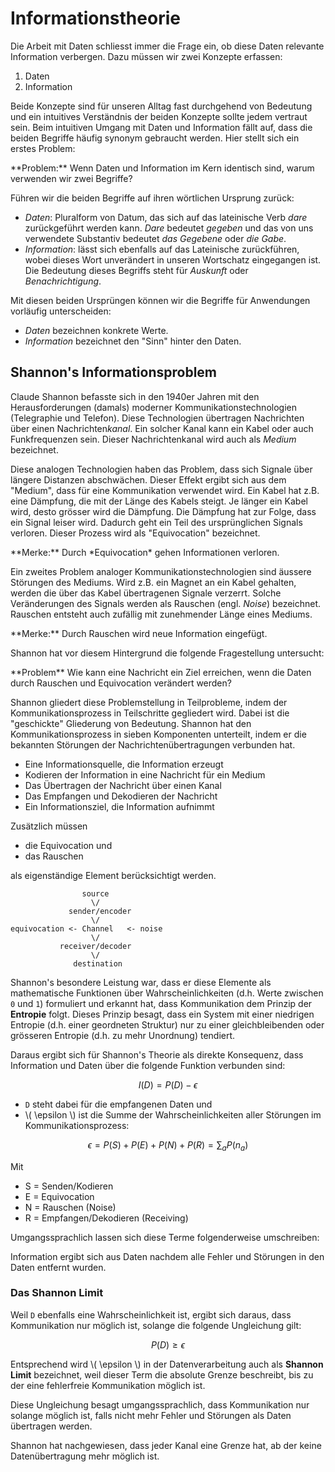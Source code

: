# Informationstheorie

Die Arbeit mit Daten schliesst immer die Frage ein, ob diese Daten relevante Information verbergen. Dazu müssen wir zwei Konzepte erfassen:  

1. Daten 
2. Information

Beide Konzepte sind für unseren Alltag fast durchgehend von Bedeutung und ein intuitives Verständnis der beiden Konzepte sollte jedem vertraut sein. Beim intuitiven Umgang mit Daten und Information fällt auf, dass die beiden Begriffe häufig synonym gebraucht werden. Hier stellt sich ein erstes Problem: 

<p class="alert alert-secondary" markdown="1">
**Problem:** Wenn Daten und Information im Kern identisch sind, warum verwenden wir zwei Begriffe?
</p>

Führen wir die beiden Begriffe auf ihren wörtlichen Ursprung zurück: 

- *Daten*: Pluralform von Datum, das sich auf das lateinische Verb *dare* zurückgeführt werden kann. *Dare* bedeutet *gegeben* und das von uns verwendete Substantiv bedeutet *das Gegebene* oder *die Gabe*. 
- *Information*: lässt sich ebenfalls auf das Lateinische zurückführen, wobei dieses Wort unverändert in unseren Wortschatz eingegangen ist. Die Bedeutung dieses Begriffs steht für *Auskunft* oder *Benachrichtigung*. 

Mit diesen beiden Ursprüngen können wir die Begriffe für Anwendungen vorläufig unterscheiden:

- *Daten* bezeichnen konkrete Werte.
- *Information* bezeichnet den "Sinn" hinter den Daten. 

## Shannon's Informationsproblem

Claude Shannon befasste sich in den 1940er Jahren mit den Herausforderungen (damals) moderner Kommunikationstechnologien (Telegraphie und Telefon). Diese Technologien übertragen Nachrichten über einen Nachrichten*kanal*. Ein solcher Kanal kann ein Kabel oder auch Funkfrequenzen sein. Dieser Nachrichtenkanal wird auch als *Medium* bezeichnet. 

Diese analogen Technologien haben das Problem, dass sich Signale über längere Distanzen abschwächen. Dieser Effekt ergibt sich aus dem "Medium", dass für eine Kommunikation verwendet wird.  Ein Kabel hat z.B. eine Dämpfung, die mit der Länge des Kabels steigt. Je länger ein Kabel wird, desto grösser wird die Dämpfung. Die Dämpfung hat zur Folge, dass ein Signal leiser wird. Dadurch geht ein Teil des ursprünglichen Signals verloren. Dieser Prozess wird als "Equivocation" bezeichnet.

<p class="alert alert-success" markdown="1">
**Merke:** Durch *Equivocation* gehen Informationen verloren.
</p>

Ein zweites Problem analoger Kommunikationstechnologien sind äussere Störungen des Mediums. Wird z.B. ein Magnet an ein Kabel gehalten, werden die über das Kabel übertragenen Signale verzerrt. Solche Veränderungen des Signals werden als Rauschen (engl. *Noise*) bezeichnet. Rauschen entsteht auch zufällig mit zunehmender Länge eines Mediums. 

<p class="alert alert-success" markdown="1">
**Merke:** Durch Rauschen wird neue Information eingefügt. 
</p>

Shannon hat vor diesem Hintergrund die folgende Fragestellung untersucht:

<p class="alert alert-secondary" markdown="1">
**Problem** Wie kann eine Nachricht ein Ziel erreichen, wenn die Daten durch Rauschen und Equivocation verändert werden? 
</p>

Shannon gliedert diese Problemstellung in Teilprobleme, indem der Kommunikationsprozess in Teilschritte gegliedert wird. Dabei ist die "geschickte" Gliederung von Bedeutung. Shannon hat den Kommunikationsprozess in sieben Komponenten unterteilt, indem er die bekannten Störungen der Nachrichtenübertragungen verbunden hat.

- Eine Informationsquelle, die Information erzeugt
- Kodieren der Information in eine Nachricht für ein Medium
- Das Übertragen der Nachricht über einen Kanal
- Das Empfangen und Dekodieren der Nachricht 
- Ein Informationsziel, die Information aufnimmt

Zusätzlich müssen 

- die Equivocation und 
- das Rauschen 

als eigenständige Element berücksichtigt werden.


```
                source
                  \/
             sender/encoder
                  \/
equivocation <- Channel   <- noise
                  \/
           receiver/decoder
                  \/
              destination
```

<!-- >
> *Übung:* Geben Sie eine Definition für **Daten** und für **Information**. Falls Sie einen Unterschied zwischen den beiden Konzepten erkennen, beschreiben Sie diesen Unterschied?

> *Übung:* Diskutieren Sie Ihre Definitionen in Kleingruppen und kommen zu einer gemeinsamen Definition auf Grundlage der ersten Übung.  

> *Übung:* Stille Post und Multi-Stille Post über Reihen. Kein Nachfragen!

-->

Shannon's besondere Leistung war, dass er diese Elemente als mathematische Funktionen über Wahrscheinlichkeiten (d.h. Werte zwischen `0` und `1`) formuliert und erkannt hat, dass Kommunikation dem Prinzip der **Entropie** folgt. Dieses Prinzip besagt, dass ein System mit einer niedrigen Entropie (d.h. einer geordneten Struktur) nur zu einer gleichbleibenden oder grösseren Entropie (d.h. zu mehr Unordnung) tendiert. 

Daraus ergibt sich für Shannon's Theorie als direkte Konsequenz, dass Information und Daten über die folgende Funktion verbunden sind: 

$$
I(D) = P(D) - \epsilon
$$

- ``D`` steht dabei für die empfangenen Daten und
- \\( \epsilon \\) ist die Summe der Wahrscheinlichkeiten aller Störungen im Kommunikationsprozess: 

$$
\epsilon = P(S) + P(E) + P(N) + P(R) = \sum_{a} P(n_a)
$$

Mit 
- S = Senden/Kodieren
- E = Equivocation
- N = Rauschen (Noise)
- R = Empfangen/Dekodieren (Receiving)


Umgangssprachlich lassen sich diese Terme folgenderweise umschreiben: 

<p class="alert alert-primary" markdown="1">
Information ergibt sich aus Daten nachdem alle Fehler und Störungen in den Daten entfernt wurden.
</p>


### Das Shannon Limit

Weil `D` ebenfalls eine Wahrscheinlichkeit ist, ergibt sich daraus, dass Kommunikation nur möglich ist, solange die folgende Ungleichung gilt:

$$
P(D) \ge \epsilon
$$

Entsprechend wird \\( \epsilon \\) in der Datenverarbeitung auch als **Shannon Limit** bezeichnet, weil dieser Term die absolute Grenze beschreibt, bis zu der eine fehlerfreie Kommunikation möglich ist. 

<p class="alert alert-success" markdown="1">
Diese Ungleichung besagt umgangssprachlich, dass Kommunikation nur solange möglich ist, falls nicht mehr Fehler und Störungen als Daten übertragen werden. 
</p>

Shannon hat nachgewiesen, dass jeder Kanal eine Grenze hat, ab der keine Datenübertragung mehr möglich ist.
